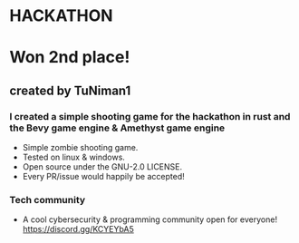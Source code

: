 # HACKATHON
# Won 2nd place!

## created by TuNiman1

### I created a simple shooting game for the hackathon in rust and the Bevy game engine & Amethyst game engine

- Simple zombie shooting game.
- Tested on linux & windows.
- Open source under the GNU-2.0 LICENSE.
- Every PR/issue would happily be accepted!

### Tech community

- A cool cybersecurity & programming community open for everyone!
https://discord.gg/KCYEYbA5
